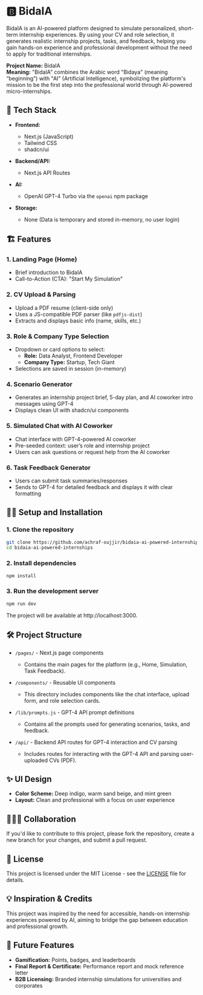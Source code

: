 # 🅱️ BidaIA

BidaIA is an AI-powered platform designed to simulate personalized, short-term internship experiences. By using your CV and role selection, it generates realistic internship projects, tasks, and feedback, helping you gain hands-on experience and professional development without the need to apply for traditional internships.

**Project Name:** BidaIA  
**Meaning:** "BidaIA" combines the Arabic word "Bidaya" (meaning “beginning”) with "AI" (Artificial Intelligence), symbolizing the platform's mission to be the first step into the professional world through AI-powered micro-internships.

## 🚀 Tech Stack

- **Frontend:**  
  - Next.js (JavaScript)  
  - Tailwind CSS  
  - shadcn/ui

- **Backend/API:**  
  - Next.js API Routes

- **AI:**  
  - OpenAI GPT-4 Turbo via the `openai` npm package

- **Storage:**  
  - None (Data is temporary and stored in-memory, no user login)

## 🏗️ Features

### 1. Landing Page (Home)
- Brief introduction to BidaIA
- Call-to-Action (CTA): "Start My Simulation"

### 2. CV Upload & Parsing
- Upload a PDF resume (client-side only)
- Uses a JS-compatible PDF parser (like `pdfjs-dist`)
- Extracts and displays basic info (name, skills, etc.)

### 3. Role & Company Type Selection
- Dropdown or card options to select:
  - **Role:** Data Analyst, Frontend Developer
  - **Company Type:** Startup, Tech Giant
- Selections are saved in session (in-memory)

### 4. Scenario Generator
- Generates an internship project brief, 5-day plan, and AI coworker intro messages using GPT-4
- Displays clean UI with shadcn/ui components

### 5. Simulated Chat with AI Coworker
- Chat interface with GPT-4-powered AI coworker
- Pre-seeded context: user’s role and internship project
- Users can ask questions or request help from the AI coworker

### 6. Task Feedback Generator
- Users can submit task summaries/responses
- Sends to GPT-4 for detailed feedback and displays it with clear formatting

## 🧑‍💻 Setup and Installation

### 1. Clone the repository

```bash
git clone https://github.com/achraf-oujjir/bidaia-ai-powered-internships.git
cd bidaia-ai-powered-internships
```

### 2. Install dependencies

```bash
npm install
```


### 3. Run the development server

```bash
npm run dev
```
The project will be available at http://localhost:3000.

## 🛠️ Project Structure

- `/pages/` - Next.js page components
  - Contains the main pages for the platform (e.g., Home, Simulation, Task Feedback).
  
- `/components/` - Reusable UI components
  - This directory includes components like the chat interface, upload form, and role selection cards.

- `/lib/prompts.js` - GPT-4 API prompt definitions
  - Contains all the prompts used for generating scenarios, tasks, and feedback.

- `/api/` - Backend API routes for GPT-4 interaction and CV parsing
  - Includes routes for interacting with the GPT-4 API and parsing user-uploaded CVs (PDF).

## ✨ UI Design

- **Color Scheme:** Deep indigo, warm sand beige, and mint green
- **Layout:** Clean and professional with a focus on user experience

## 🧑‍🤝‍🧑 Collaboration

If you'd like to contribute to this project, please fork the repository, create a new branch for your changes, and submit a pull request.

## 🔗 License

This project is licensed under the MIT License - see the [LICENSE](LICENSE) file for details.

## 💡 Inspiration & Credits

This project was inspired by the need for accessible, hands-on internship experiences powered by AI, aiming to bridge the gap between education and professional growth.

## 📝 Future Features

- **Gamification:** Points, badges, and leaderboards
- **Final Report & Certificate:** Performance report and mock reference letter
- **B2B Licensing:** Branded internship simulations for universities and corporates